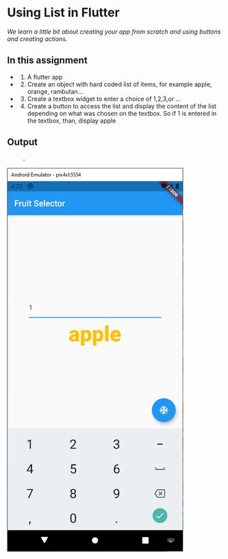 # Using List in Flutter
_We learn a little bit about creating your app from scratch and using buttons and creating actions._
## In this assignment
- 1) A flutter app
- 2) Create an object with hard coded list of items, for example apple, orange, rambutan...
- 3) Create a textbox widget to enter a choice of 1,2,3,or ...
- 4) Create a button to access the list and display the content of the list depending on what was chosen on the textbox. So if 1 is entered in the textbox, than, display apple

## Output
         .
![alt text](https://github.com/boi-git/assignment1/blob/master/output.jpeg)
